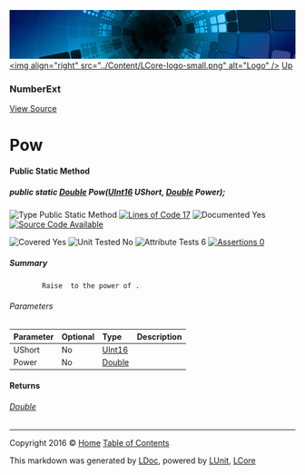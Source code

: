 ![](../Content/LCore-banner-small.png "")
[&lt;img align=&quot;right&quot; src=&quot;../Content/LCore-logo-small.png&quot; alt=&quot;Logo&quot; /&gt;](../../README.md)
[Up](NumberExt.md)

### NumberExt
[View Source](../Extensions/Value%20Types/NumberExt.cs)

# Pow

#### Public Static Method

##### public static <a href="https://msdn.microsoft.com/en-us/library/system.double.aspx" alt="">Double</a> Pow(<a href="https://msdn.microsoft.com/en-us/library/system.uint16.aspx" alt="">UInt16</a> UShort, <a href="https://msdn.microsoft.com/en-us/library/system.double.aspx" alt="">Double</a> Power);

![Type Public Static Method](http://b.repl.ca/v1/Type-Public%20Static%20Method-Blue.png "") [![Lines of Code 17](http://b.repl.ca/v1/Lines%20of%20Code-17-blue.png "")](../Extensions/Value%20Types/NumberExt.cs#L652)    ![Documented Yes](http://b.repl.ca/v1/Documented-Yes-brightgreen.png "") [![Source Code Available](http://b.repl.ca/v1/Source%20Code-Available-brightgreen.png "")](../Extensions/Value%20Types/NumberExt.cs#L652)

![Covered Yes](http://b.repl.ca/v1/Covered-Yes-brightgreen.png "") ![Unit Tested No](http://b.repl.ca/v1/Unit%20Tested-No-lightgrey.png "") ![Attribute Tests 6](http://b.repl.ca/v1/Attribute%20Tests-6-brightgreen.png "") [![Assertions 0](http://b.repl.ca/v1/Assertions-0-lightgrey.png "")](../Extensions/Value%20Types/NumberExt.cs)

##### Summary

            Raise  to the power of .
            

###### Parameters

Parameter | Optional | Type | Description
:---  | :---  | :---  | :--- 
UShort | No | [UInt16](https://msdn.microsoft.com/en-us/library/system.uint16.aspx) | 
Power | No | [Double](https://msdn.microsoft.com/en-us/library/system.double.aspx) | 


#### Returns

###### [Double](https://msdn.microsoft.com/en-us/library/system.double.aspx)



---

Copyright 2016 &copy; [Home](../../README.md) [Table of Contents](../../TableOfContents.md)

This markdown was generated by [LDoc](https://github.com/CodeSingularity/LDoc), powered by [LUnit](https://github.com/CodeSingularity/LUnit), [LCore](https://github.com/CodeSingularity/LCore)
